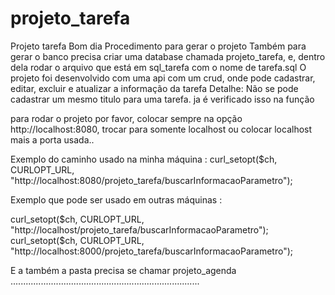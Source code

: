 # projeto_tarefa
Projeto tarefa 
Bom dia
Procedimento para gerar o projeto
Também para gerar o banco precisa criar uma database chamada projeto_tarefa, e, dentro dela rodar o arquivo que está em sql_tarefa
com o nome de tarefa.sql
O projeto foi desenvolvido com uma api com um crud, onde pode cadastrar, editar, excluir e atualizar a informação da tarefa
Detalhe: Não se pode cadastrar um mesmo titulo para uma tarefa. ja é verificado isso na função 


 para rodar o projeto por favor, colocar sempre na opção http://localhost:8080, trocar para somente localhost ou colocar
localhost mais a porta usada..

Exemplo do caminho usado na minha máquina : curl_setopt($ch, CURLOPT_URL, "http://localhost:8080/projeto_tarefa/buscarInformacaoParametro");


Exemplo que pode ser usado em outras máquinas : 

curl_setopt($ch, CURLOPT_URL, "http://localhost/projeto_tarefa/buscarInformacaoParametro");
curl_setopt($ch, CURLOPT_URL, "http://localhost:8000/projeto_tarefa/buscarInformacaoParametro");

E a também a pasta precisa se chamar projeto_agenda
...........................................................................

